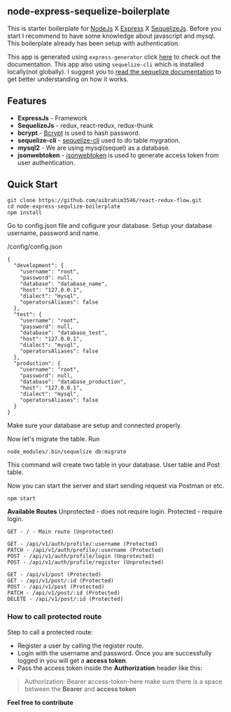 ## node-express-sequelize-boilerplate
This is starter boilerplate for [NodeJs](https://nodejs.org/en/docs/guides/getting-started-guide/) X [Express](https://expressjs.com/) X [SequelizeJs](http://docs.sequelizejs.com/). Before you start I recommend to have some knowledge about javascript and mysql. This boilerplate already has been setup with authentication.

This app is generated using ``express-generator`` click [here](https://expressjs.com/en/starter/generator.html) to check out the documentation. This app also using ``sequelize-cli`` which is installed locally(not globally). I suggest you to [read the sequelize documentation](http://docs.sequelizejs.com/manual/tutorial/migrations.html) to get better understanding on how it works.

## Features
* **ExpressJs** - Framework
* **SequelizeJs** - redux, react-redux, redux-thunk
* **bcrypt** - [Bcrypt](https://github.com/kelektiv/node.bcrypt.js#readme) is used to hash password.
* **sequelize-cli** - [sequelize-cli](http://docs.sequelizejs.com/manual/tutorial/migrations.html) used to do table mygration.
* **mysql2** - We are using mysql(sequel) as a database.
* **jsonwebtoken** - [jsonwebtoken](https://github.com/auth0/node-jsonwebtoken) is used to generate access token from user authentication.

## Quick Start
```
git clone https://github.com/aibrahim3546/react-redux-flow.git
cd node-express-sequlize-boilerplate
npm install
```

Go to config.json file and cofigure your database. Setup your database username, password and name.

/config/config.json
```
{
  "development": {
    "username": "root",
    "password": null,
    "database": "database_name",
    "host": "127.0.0.1",
    "dialect": "mysql",
    "operatorsAliases": false
  },
  "test": {
    "username": "root",
    "password": null,
    "database": "database_test",
    "host": "127.0.0.1",
    "dialect": "mysql",
    "operatorsAliases": false
  },
  "production": {
    "username": "root",
    "password": null,
    "database": "database_production",
    "host": "127.0.0.1",
    "dialect": "mysql",
    "operatorsAliases": false
  }
}
```
Make sure your database are setup and connected properly.

Now let's migrate the table.
Run
```
node_modules/.bin/sequelize db:migrate
```
This command will create two table in your database. User table and Post table.

Now you can start the server and start sending request via Postman or etc.
```
npm start
```

**Available Routes**
Unprotected - does not require login.
Protected - require login.
```
GET - / - Main route (Unprotected)

GET - /api/v1/auth/profile/:username (Protected)
PATCH - /api/v1/auth/profile/:username (Protected)
POST - /api/v1/auth/profile/login (Unprotected)
POST - /api/v1/auth/profile/register (Unprotected)

GET - /api/v1/post (Protected)
GET - /api/v1/post/:id (Protected)
POST - /api/v1/post (Protected)
PATCH - /api/v1/post/:id (Protected)
DELETE - /api/v1/post/:id (Protected)
```

### How to call protected route
Step to call a protected route:
-	Register a user by calling the register route.
- Login with the username and password. Once you are successfully logged in you will get a **access token**.
- Pass the access token inside the **Authorization** header like this:
> Authorization: Bearer access-token-here
make sure there is a space between the **Bearer** and **access token**

**Feel free to contribute**

